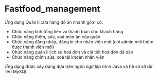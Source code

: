 # Fastfood_management

Ứng dụng Quản lí cửa hàng đồ ăn nhanh gồm có:
- Chức năng tính tổng tiền và thanh toán cho khách hàng
- Chức năng thêm, sửa, xoá món ăn của quán
- Chức năng đăng nhập, đăng kí cho nhân viên mới (chỉ admin mới thêm được thành viên mới)
- Chức năng quản lí lịch sử hoá đơn và chi tiết hoá đơn đã bán
- Chức năng chỉnh sửa, xoá tài khoản nhân viên

Ứng dụng được xây dựng dựa trên ngôn ngữ lập trình Java và hệ sơ sở dữ liệu MySQL
